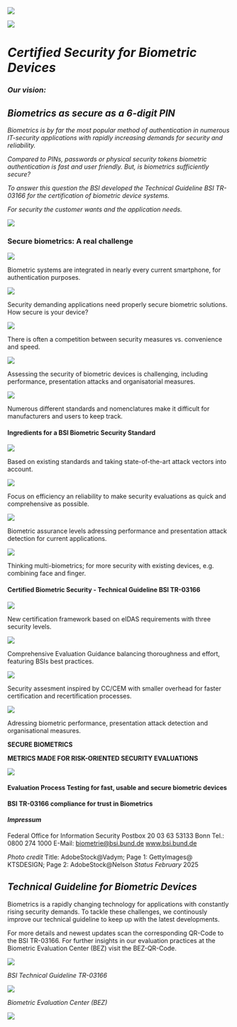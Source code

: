 ![](_page_0_Picture_0.jpeg)

![](_page_0_Picture_2.jpeg)

# *Certified Security for Biometric Devices*

### *Our vision:*

## *Biometrics as secure as a 6-digit PIN*

*Biometrics is by far the most popular method of authentication in numerous IT-security applications with rapidly increasing demands for security and reliability.*

*Compared to PINs, passwords or physical security tokens biometric authentication is fast and user friendly. But, is biometrics sufficiently secure?*

*To answer this question the BSI developed the Technical Guideline BSI TR-03166 for the certification of biometric device systems.*

*For security the customer wants and the application needs.*

![](_page_0_Picture_10.jpeg)

### **Secure biometrics: A real challenge**

![](_page_0_Picture_12.jpeg)

Biometric systems are integrated in nearly every current smartphone, for authentication purposes.

![](_page_0_Picture_14.jpeg)

Security demanding applications need properly secure biometric solutions. How secure is your device?

![](_page_0_Picture_16.jpeg)

There is often a competition between security measures vs. convenience and speed.

![](_page_0_Picture_18.jpeg)

Assessing the security of biometric devices is challenging, including performance, presentation attacks and organisatorial measures.

![](_page_0_Picture_20.jpeg)

Numerous different standards and nomenclatures make it difficult for manufacturers and users to keep track.

#### **Ingredients for a BSI Biometric Security Standard**

![](_page_1_Picture_1.jpeg)

Based on existing standards and taking state-of-the-art attack vectors into account.

![](_page_1_Picture_3.jpeg)

Focus on efficiency an reliability to make security evaluations as quick and comprehensive as possible.

![](_page_1_Picture_5.jpeg)

Biometric assurance levels adressing performance and presentation attack detection for current applications.

![](_page_1_Picture_7.jpeg)

Thinking multi-biometrics; for more security with existing devices, e.g. combining face and finger.

#### **Certified Biometric Security - Technical Guideline BSI TR-03166**

![](_page_1_Picture_10.jpeg)

New certification framework based on eIDAS requirements with three security levels.

![](_page_1_Picture_12.jpeg)

Comprehensive Evaluation Guidance balancing thoroughness and effort, featuring BSIs best practices.

![](_page_1_Picture_14.jpeg)

Security assesment inspired by CC/CEM with smaller overhead for faster certification and recertification processes.

![](_page_1_Picture_16.jpeg)

Adressing biometric performance, presentation attack detection and organisational measures.

**SECURE BIOMETRICS**

**METRICS MADE FOR RISK-ORIENTED SECURITY EVALUATIONS**

![](_page_1_Figure_19.jpeg)

#### **Evaluation Process Testing for fast, usable and secure biometric devices**

**BSI TR-03166 compliance for trust in Biometrics**

#### *Impressum*

Federal Office for Information Security Postbox 20 03 63 53133 Bonn Tel.: 0800 274 1000 E-Mail: biometrie@bsi.bund.de www.bsi.bund.de

*Photo credit* Title: AdobeStock@Vadym; Page 1: GettyImages@ KTSDESIGN; Page 2: AdobeStock@Nelson *Status February* 2025

## *Technical Guideline for Biometric Devices*

Biometrics is a rapidly changing technology for applications with constantly rising security demands. To tackle these challenges, we continously improve our technical guideline to keep up with the latest developments.

For more details and newest updates scan the corresponding QR-Code to the BSI TR-03166. For further insights in our evaluation practices at the Biometric Evaluation Center (BEZ) visit the BEZ-QR-Code.

![](_page_1_Picture_25.jpeg)

*BSI Technical Guideline TR-03166*

![](_page_1_Picture_27.jpeg)

*Biometric Evaluation Center (BEZ)*

![](_page_1_Picture_29.jpeg)